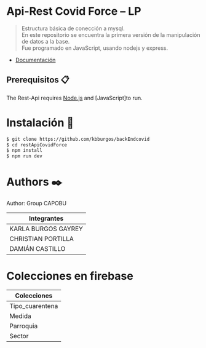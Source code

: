 # Api-Rest Covid Force – LP

> <p align="justify"> Estructura básica de conección a mysql. <br>En este repositorio se encuentra la primera versión de la manipulación de datos a la base. <br>Fue programado en JavaScript, usando nodejs y express.</p>

- [Documentación](https://github.com/kbburgos/backEndcovid/blob/master/docs/index.html)

## Prerequisitos 📋

The Rest-Api requires [Node.js](https://nodejs.org/) and [JavaScript]to run.

# Instalación 🔧

```sh
$ git clone https://github.com/kbburgos/backEndcovid
$ cd restApiCovidForce
$ npm install
$ npm run dev
```

# Authors ✒️

Author: Group CAPOBU

| Integrantes         |
| ------------------- |
| KARLA BURGOS GAYREY |
| CHRISTIAN PORTILLA  |
| DAMIÁN CASTILLO     |



# Colecciones en firebase

| Colecciones        |
| ------------------- |
| Tipo_cuarentena |
| Medida  |
| Parroquia    |
| Sector  |

